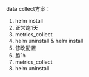 data collect方案：

1. helm install
2. 正常跑1天
3. metrics_collect
4. helm uninstall & helm install
5. 修改配置
6. 跑1h
7. metrics_collect
8. helm uninstall
